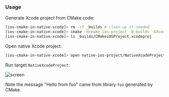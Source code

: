 ### Usage

Generate Xcode project from CMake code:
```bash
[ios-cmake-in-native-xcode]> rm -rf _builds # clean-up if needed
[ios-cmake-in-native-xcode]> cmake -Hcmake-ios-project -B_builds -GXcode
[ios-cmake-in-native-xcode]> ls _builds/CMakeiOSProject.xcodeproj
```

Open native Xcode project:
```bash
[ios-cmake-in-native-xcode]> open native-ios-project/NativeXcodeProject.xcodeproj
```

Run target `NativeXcodeProject`:

![screen](https://cloud.githubusercontent.com/assets/4346993/8395812/50d62402-1d90-11e5-9d35-67657384e2f8.png)

Note the message "Hello from foo" came from library `foo` generated by CMake.
